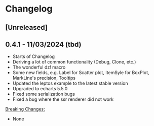 # Changelog

## [Unreleased]

## 0.4.1 - 11/03/2024 (tbd)
- Starts of Changelog
- Deriving a lot of common functionality (Debug, Clone, etc.)
- The wonderful dz! macro
- Some new fields, e.g. Label for Scatter plot, ItemSyle for BoxPlot, MarkLine's precision, Tooltips
- Updated the leptos example to the latest stable version
- Upgraded to echarts 5.5.0
- Fixed some serialization bugs
- Fixed a bug where the ssr renderer did not work

<a name="breaking_changes_0.4.1">[Breaking Changes:](#breaking_changes_0.4.1)</a>
- None

